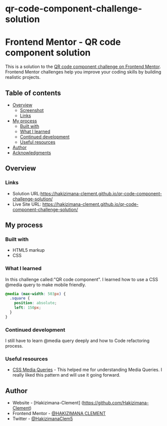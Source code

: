 # qr-code-component-challenge-solution

# Frontend Mentor - QR code component solution

This is a solution to the [QR code component challenge on Frontend Mentor](https://www.frontendmentor.io/challenges/qr-code-component-iux_sIO_H). Frontend Mentor challenges help you improve your coding skills by building realistic projects.

## Table of contents

- [Overview](#overview)
  - [Screenshot](#screenshot)
  - [Links](#links)
- [My process](#my-process)
  - [Built with](#built-with)
  - [What I learned](#what-i-learned)
  - [Continued development](#continued-development)
  - [Useful resources](#useful-resources)
- [Author](#author)
- [Acknowledgments](#acknowledgments)

## Overview

### Links

- Solution URL:https://hakizimana-clement.github.io/qr-code-component-challenge-solution/
- Live Site URL: https://hakizimana-clement.github.io/qr-code-component-challenge-solution/

## My process

### Built with

- HTML5 markup
- CSS

### What I learned

In this challenge called:"QR code component". I learned how to use a CSS @media query to make mobile friendly.

```css
@media (max-width: 503px) {
  .square {
    position: absolute;
    left: 150px;
  }
}
```

### Continued development

I still have to learn @media query deeply and how to Code refactoring process.

### Useful resources

- [CSS Media Queries](https://www.w3schools.com/css/css3_mediaqueries_ex.asp) - This helped me for understanding Media Queries. I really liked this pattern and will use it going forward.

## Author

- Website - [Hakizimana-Clement] (https://github.com/Hakizimana-Clement)
- Frontend Mentor - [@HAKIZIMANA CLEMENT](https://www.frontendmentor.io/profile/Hakizimana-Clement)
- Twitter - [@HakizimanaClem5](https://www.twitter.com/@HakizimanaClem5)
